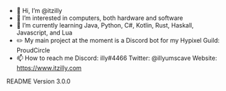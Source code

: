 - 👋 Hi, I’m @itzilly
- 👀 I’m interested in computers, both hardware and software
- 🌱 I’m currently learning Java, Python, C#, Kotlin, Rust, Haskall, Javascript, and Lua
- ✏️ My main project at the moment is a Discord bot for my Hypixel Guild: ProudCircle
- 📫 How to reach me
        Discord: illy#4466
        Twitter: @illyumscave
        Website: https://www.itzilly.com
        
README Version 3.0.0
